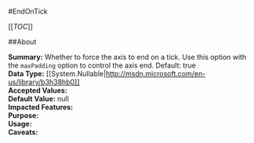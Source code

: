 #EndOnTick

[[_TOC_]]

##About

**Summary:**  Whether to force the axis to end on a tick. Use this option with the <code>maxPadding</code> option to control the axis end. Default: true   
**Data Type:** [[System.Nullable|http://msdn.microsoft.com/en-us/library/b3h38hb0]]  
**Accepted Values:**   
**Default Value:** null  
**Impacted Features:**   
**Purpose:**   
**Usage:**   
**Caveats:**   

